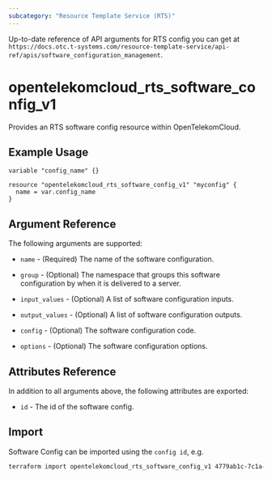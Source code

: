 ```yaml
---
subcategory: "Resource Template Service (RTS)"
---
```


Up-to-date reference of API arguments for RTS config you can get at
`https://docs.otc.t-systems.com/resource-template-service/api-ref/apis/software_configuration_management`.

# opentelekomcloud_rts_software_config_v1

Provides an RTS software config resource within OpenTelekomCloud.

## Example Usage

```hcl
variable "config_name" {}

resource "opentelekomcloud_rts_software_config_v1" "myconfig" {
  name = var.config_name
}
```

## Argument Reference

The following arguments are supported:

* `name` - (Required) The name of the software configuration.

* `group` - (Optional) The namespace that groups this software configuration by when it is delivered to a server.

* `input_values` - (Optional) A list of software configuration inputs.

* `output_values` - (Optional) A list of software configuration outputs.

* `config` - (Optional) The software configuration code.

* `options` - (Optional) The software configuration options.


## Attributes Reference

In addition to all arguments above, the following attributes are exported:

* `id` - The id of the software config.

## Import

Software Config can be imported using the `config id`, e.g.

```sh
terraform import opentelekomcloud_rts_software_config_v1 4779ab1c-7c1a-44b1-a02e-93dfc361b32d
```
